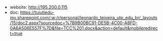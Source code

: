 - website: http://195.200.0.115
- doc: https://tuiutiedu-my.sharepoint.com/:w:/r/personal/leonardo_teixeira_utp_edu_br/_layouts/15/doc2.aspx?sourcedoc=%7B9B00BC91-DE5B-4C00-A8FD-0A6A506E557F%7D&file=TCC%201.docx&action=default&mobileredirect=true
